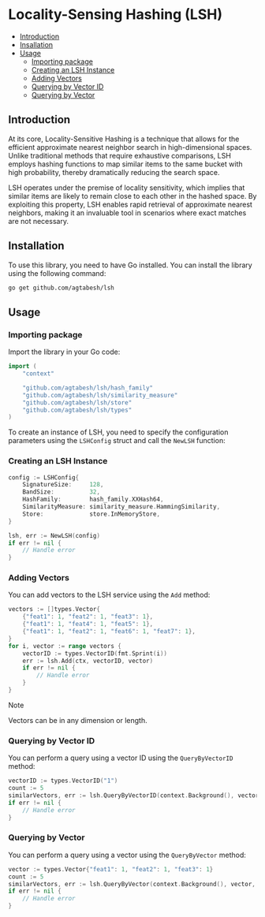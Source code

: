 # Locality-Sensing Hashing (LSH)

- [Introduction](#introduction)
- [Insallation](#insallation)
- [Usage](#usage)
    - [Importing package](#importing-package)
    - [Creating an LSH Instance](#creating-an-lsh-Instance)
    - [Adding Vectors](#adding-vectors)
    - [Querying by Vector ID](#querying-by-vector-id)
    - [Querying by Vector](#querying-by-vector)

## Introduction

At its core, Locality-Sensitive Hashing is a technique that allows for the efficient approximate nearest neighbor search in high-dimensional spaces. Unlike traditional methods that require exhaustive comparisons, LSH employs hashing functions to map similar items to the same bucket with high probability, thereby dramatically reducing the search space.

LSH operates under the premise of locality sensitivity, which implies that similar items are likely to remain close to each other in the hashed space. By exploiting this property, LSH enables rapid retrieval of approximate nearest neighbors, making it an invaluable tool in scenarios where exact matches are not necessary.

## Installation

To use this library, you need to have Go installed. You can install the library using the following command:

```bash
go get github.com/agtabesh/lsh
```

## Usage

### Importing package

Import the library in your Go code:

```go
import (
	"context"

	"github.com/agtabesh/lsh/hash_family"
	"github.com/agtabesh/lsh/similarity_measure"
	"github.com/agtabesh/lsh/store"
	"github.com/agtabesh/lsh/types"
)
```

To create an instance of LSH, you need to specify the configuration parameters using the `LSHConfig` struct and call the `NewLSH` function:

### Creating an LSH Instance

```go
config := LSHConfig{
    SignatureSize:     128,
    BandSize:          32,
    HashFamily:        hash_family.XXHash64,
    SimilarityMeasure: similarity_measure.HammingSimilarity,
    Store:             store.InMemoryStore,
}

lsh, err := NewLSH(config)
if err != nil {
    // Handle error
}
```

### Adding Vectors
You can add vectors to the LSH service using the `Add` method:

```go
vectors := []types.Vector{
    {"feat1": 1, "feat2": 1, "feat3": 1},
    {"feat1": 1, "feat4": 1, "feat5": 1},
    {"feat1": 1, "feat2": 1, "feat6": 1, "feat7": 1},
}
for i, vector := range vectors {
	vectorID := types.VectorID(fmt.Sprint(i))
    err := lsh.Add(ctx, vectorID, vector)
    if err != nil {
        // Handle error
    }
}
```

> [!NOTE]  
> Vectors can be in any dimension or length.

### Querying by Vector ID

You can perform a query using a vector ID using the `QueryByVectorID` method:

```go
vectorID := types.VectorID("1")
count := 5
similarVectors, err := lsh.QueryByVectorID(context.Background(), vectorID, count)
if err != nil {
    // Handle error
}
```

### Querying by Vector

You can perform a query using a vector using the `QueryByVector` method:

```go
vector := types.Vector{"feat1": 1, "feat2": 1, "feat3": 1}
count := 5
similarVectors, err := lsh.QueryByVector(context.Background(), vector, count)
if err != nil {
    // Handle error
}
```


